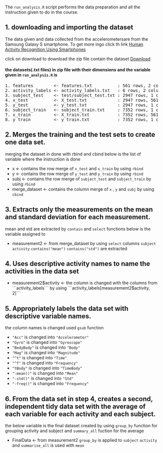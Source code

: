 The ```run_analysis.R``` script performs the data preparation and all the instruction given to do in the course.

## 1. downloading and importing the dataset
The data given and data collected from the accelerometersare from the Samsung Galaxy S smartphone. To get more ingo click th link [Human Activity Recognition Using Smartphones](http://archive.ics.uci.edu/ml/datasets/Human+Activity+Recognition+Using+Smartphones)

click on download to download the zip file contain the dataset [Download](https://d396qusza40orc.cloudfront.net/getdata%2Fprojectfiles%2FUCI%20HAR%20Dataset.zip)
#### the datasets(.txt files) in zip file with their dimensions and the variable given in ```run_analysis.R``` is
<pre>
1. features        <- features.txt          : 561 rows, 2 columns
2. activity_labels <- activity_labels.txt   : 6 rows, 2 columns
3. subject_test    <- test/subject_test.txt : 2947 rows, 1 column
4. x_test          <- X_test.txt            : 2947 rows, 561 columns
5. y_test          <- y_test.txt            : 2947 rows, 1 columns
6. subject_train   <- subject_train.txt     : 7352 rows, 1 column
7. x_train         <- X_train.txt           : 7352 rows, 561 columns
8. y_train         <- y_train.txt           : 7352 rows, 1 columns
</pre>
## 2. Merges the training and the test sets to create one data set.
merging the dataset in done with rbind and cbind below is the list of variable where the instruction is done
* x <- contains the row merge of ```x_test``` and ```x_train``` by using ```rbind``` 
* y <- contains the row merge of ```y_test``` and ```y_train``` by using ```rbind```
* subj <- contains the row merge of ```subject_test``` and ```subject_train``` by using ```rbind```
* merge_dataset <- contains the column merge of ```x``` , ```y``` and ```subj``` by using ```cbind```
## 3. Extracts only the measurements on the mean and standard deviation for each measurement.
mean and std are extracted by ```contain``` and ```select``` functions below is the variable assigned to
* measurement2 <- from merge_dataset by using ```select``` columns ```subject``` ```activity``` ```contains("mean")``` ```contains("std")``` are extracted
## 4. Uses descriptive activity names to name the activities in the data set
* measurement2$activity  <- the column is changed with the columns from ```activity_labels``` by using ```activity_labels[measurement2$activity, 2]```
## 5. Appropriately labels the data set with descriptive variable names.
the column names is changed used ```gsub``` function 
* ```"Acc"``` is changed into ```"Accelerometer"```
* ```"Gyro"``` is changed into ```"Gyroscope"```
* ```"BodyBody"``` is changed into ```"Body"```
* ```"Mag"```  is changed into ```"Magnitude"```
* ```"^t"``` is changed into ```"Time"```
* ```"^f"``` is changed into ```"Frequency"```
* ```"tBody"``` is changed into ```"TimeBody"```
* ```"-mean()"``` is changed into ```"Mean"```
* ```"-std()"``` is changed into ```"Std"```
* ```"-freq()"``` is changed into ```"Frequency"```
## 6. From the data set in step 4, creates a second, independent tidy data set with the average of each variable for each activity and each subject.
the below variable is the final dataset created by using ```group_by``` function for grouping activity and subject and ```summary_all``` fuction for the average
* FinalData <- from measurement2 ```group_by``` is applied to ```subject``` ```activity``` and ```summarise_all``` is used with ```mean```
